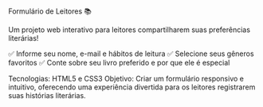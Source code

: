 Formulário de Leitores 📚

Um projeto web interativo para leitores compartilharem suas preferências literárias!

✅ Informe seu nome, e-mail e hábitos de leitura
✅ Selecione seus gêneros favoritos
✅ Conte sobre seu livro preferido e por que ele é especial

Tecnologias: HTML5 e CSS3 
Objetivo: Criar um formulário responsivo e intuitivo, oferecendo uma experiência divertida para os leitores registrarem suas histórias literárias.
